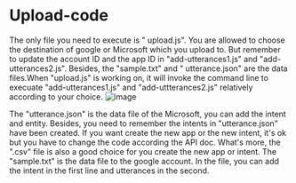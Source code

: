 # Upload-code
The only file you need to execute is " upload.js". You are allowed to choose the destination of google or Microsoft
which you upload to. But remember to update the account ID and the app ID in "add-utterances1.js" and "add-utterances2.js". 
Besides, the "sample.txt" and " utterance.json" are the data files.When "upload.js" is working on, it will invoke the command 
line to execuate "add-utterances1.js" and "add-uttterances2.js" relatively according to your choice.
 ![image]()

The "utterance.json" is the data file of the Microsoft, you can add the intent and entity. Besides, you need to remember the 
intents in "utterance.json" have been created. If you want create the new app or the new intent, it's ok but you have to change
the code according the API doc. What's more, the ".csv" file is also a good choice for you create the new app or intent. The 
"sample.txt" is the data file to the google account. In the file, you can add the intent in the first line and utterances in 
the second.

